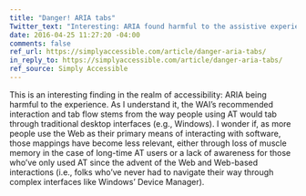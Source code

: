 ```yaml
---
title: "Danger! ARIA tabs"
Twitter_text: "Interesting: ARIA found harmful to the assistive experience."
date: 2016-04-25 11:27:20 -04:00
comments: false
ref_url: https://simplyaccessible.com/article/danger-aria-tabs/
in_reply_to: https://simplyaccessible.com/article/danger-aria-tabs/
ref_source: Simply Accessible
---
```


This is an interesting finding in the realm of accessibility: <abbr aria-label="the Accessible Rich Internet Applications spec">ARIA</abbr> being harmful to the experience. As I understand it, the <abbr aria-label="Web Accessibility Initiative">WAI</abbr>’s recommended interaction and tab flow stems from the way people using <abbr aria-label="assistive technology">AT</abbr> would tab through traditional desktop interfaces (<abbr aria-label="for example">e.g.</abbr>, Windows). I wonder if, as more people use the Web as their primary means of interacting with software, those mappings have become less relevant, either through loss of muscle memory in the case of long-time <abbr aria-label="assistive technology">AT</abbr> users or a lack of awareness for those who’ve only used <abbr aria-label="assistive technology">AT</abbr> since the advent of the Web and Web-based interactions (<abbr aria-label="in other words">i.e.</abbr>, folks who’ve never had to navigate their way through complex interfaces like Windows’ Device Manager).